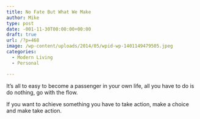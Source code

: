 ```yaml
---
title: No Fate But What We Make
author: Mike
type: post
date: -001-11-30T00:00:00+00:00
draft: true
url: /?p=468
image: /wp-content/uploads/2014/05/wpid-wp-1401149479505.jpeg
categories:
  - Modern Living
  - Personal

---
```

It&#8217;s all to easy to become a passenger in your own life, all you have to do is do nothing, go with the flow.

If you want to achieve something you have to take action, make a choice and make take action.

&nbsp;